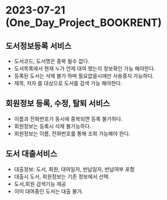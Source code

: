 # 2023-07-21 (One_Day_Project_BOOKRENT)

## 도서정보등록 서비스 
- 도서코드, 도서명은 중복 될수 없다.
- 도서목록에서 현재 누가 언제 대여 했는지 정보확인 가능 해야한다.
- 등록된 도서는 삭제 불가 하며 필요없을시에만 사용중지 가능하다.
- 제목, 저자 를 대상으로 도서를 검색 가능 해야한다.

## 회원정보 등록, 수정, 탈퇴 서비스 
- 이름과 전화번호가 동시에 중복되면 등록 불가하다.
- 회원정보는 등록시 삭제 불가능하다.
- 회원정보는 이름, 전화번호를 통해 조회 가능해야 한다.

## 도서 대출서비스
- 대출정보: 도서, 회원, 대여일자, 반납일자, 반납여부 포함
- 대출시 도서, 회원정보는 기존 정보에서 선택.
- 도서,회원 검색기능 제공
- 이미 대여중인 도서는 대출 불가. 
